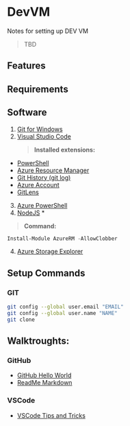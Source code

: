 # DevVM
Notes for setting up DEV VM

> TBD

## Features

## Requirements

## Software
1. [Git for Windows](https://git-scm.com/download/win)
2. [Visual Studio Code](https://code.visualstudio.com/download)
    > **Installed extensions:**
* [PowerShell](https://marketplace.visualstudio.com/items?itemName=ms-vscode.PowerShell)
* [Azure Resource Manager](https://marketplace.visualstudio.com/items?itemName=msazurermtools.azurerm-vscode-tools)
* [Git History (git log)](https://marketplace.visualstudio.com/items?itemName=donjayamanne.githistory)
* [Azure Account](https://marketplace.visualstudio.com/items?itemName=ms-vscode.azure-account)
* [GitLens](https://marketplace.visualstudio.com/items?itemName=eamodio.gitlens)
3. [Azure PowerShell](https://docs.microsoft.com/en-us/powershell/azure/install-azurerm-ps?view=azurermps-5.0.0)
4. [NodeJS](https://nodejs.org/en/) *
> **Command:**
```powershell
Install-Module AzureRM -AllowClobber
```
4. [Azure Storage Explorer](https://azure.microsoft.com/en-us/features/storage-explorer/)


## Setup Commands
### GIT
```bash
git config --global user.email "EMAIL"
git config --global user.name "NAME"
git clone
```

## Walktroughts:
### GitHub
* [GitHub Hello World](https://guides.github.com/activities/hello-world/)
* [ReadMe Markdown](https://github.com/adam-p/markdown-here/wiki/Markdown-Cheatsheet)
### VSCode
* [VSCode Tips and Tricks](https://github.com/Microsoft/vscode-tips-and-tricks)
